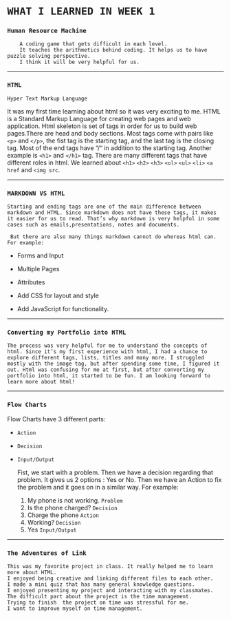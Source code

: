 # **`WHAT I LEARNED IN WEEK 1`**


### **`Human Resource Machine`**

        A coding game that gets difficult in each level.
        It teaches the arithmetics behind coding. It helps us to have puzzle solving perspective.
        I think it will be very helpful for us.

---

### **`HTML`**

`Hyper Text Markup Language`

It was my first time learning about html so it was very exciting to me. HTML is a Standard Markup Language for creating web pages and web application. Html skeleton is set of tags in order for us to build web pages.There are head and body sections. Most tags come with pairs like `<p>` and `</p>`, the fist tag is the starting tag, and the last tag is the closing tag. Most of the end tags have “/“ in addition to the starting tag. Another example is `<h1>` and `</h1>` tag. There are many different tags that have different roles in html. We learned about `<h1>` `<h2>` `<h3>` `<ol>` `<ul>` `<li>` `<a href` and `<img src`. 





---

### **`MARKDOWN VS HTML`**


    Starting and ending tags are one of the main difference between markdown and HTML. Since markdown does not have these tags, it makes it easier for us to read. That’s why markdown is very helpful in some cases such as emails,presentations, notes and documents.

     But there are also many things markdown cannot do whereas html can. For example:

* Forms and Input

* Multiple Pages

* Attributes

* Add CSS for layout and style

* Add JavaScript for functionality.



---

### **`Converting my Portfolio into HTML`**

    The process was very helpful for me to understand the concepts of html. Since it’s my first experience with html, I had a chance to explore different tags, lists, titles and many more. I struggled mostly with the image tag, but after spending some time, I figured it out. Html was confusing for me at first, but after converting my portfolio into html, it started to be fun. I am looking forward to learn more about html!


---

### **`Flow Charts`**

Flow Charts have 3 different parts: 

* `Action` 
* `Decision`
* `Input/Output`
  
    Fist, we start with a problem. Then we have a decision regarding that problem. It gives us 2 options : Yes or No. Then we have an Action to fix the problem and it goes on in a similar way.
     For example:

  1. My phone is not working. `Problem`
  2. Is the phone charged? `Decision`
  3. Charge the phone `Action`
  4. Working? `Decision`
  5. Yes `Input/Output`


---
### **`The Adventures of Link`**

    This was my favorite project in class. It really helped me to learn more about HTML.
    I enjoyed being creative and linking different files to each other.
    I made a mini quiz that has many general knowledge questions.
    I enjoyed presenting my project and interacting with my classmates.
    The difficult part about the project is the time management.
    Trying to finish  the project on time was stressful for me.
    I want to improve myself on time management.           
